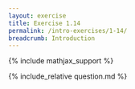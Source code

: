 ```yaml
---
layout: exercise
title: Exercise 1.14
permalink: /intro-exercises/1-14/
breadcrumb: Introduction
---
```


{% include mathjax_support %}

<div><i class="arrow-up loader" data-chapter="intro-exercises" data-exercise="ex_14" data-rating="0"></i></div>
{% include_relative question.md %}
